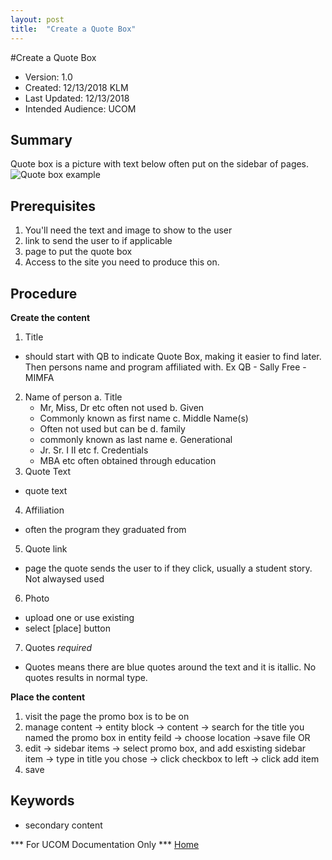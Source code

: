```yaml
---
layout: post
title:  "Create a Quote Box"
---
```


#Create a Quote Box
* Version: 1.0
* Created: 12/13/2018 KLM
* Last Updated: 12/13/2018
* Intended Audience: UCOM

## Summary

Quote box is a picture with text below often put on the sidebar of pages.
![Quote box example](images/quote_box_example.png "Quote Box Example")


## Prerequisites
1. You'll need the text and image to show to the user
2. link to send the user to if applicable
3. page to put the quote box
4. Access to the site you need to produce this on.


## Procedure
**Create the content**
 1. Title
 - should start with QB to indicate Quote Box, making it easier to find later. Then persons name and program affiliated with. Ex QB - Sally Free - MIMFA
 2. Name of person
    a. Title
    - Mr, Miss, Dr etc often not used
    b. Given
    - Commonly known as first name
    c. Middle Name(s)
    - Often not used but can be
    d. family
    - commonly known as last name
    e. Generational
    - Jr. Sr. I II etc
    f. Credentials
    - MBA etc often obtained through education
 3. Quote Text
 - quote text
 4. Affiliation
 - often the program they graduated from
 5. Quote link
 - page the quote sends the user to if they click, usually a student story. Not alwaysed used
 6. Photo
 - upload one or use existing
 - select [place] button
 7. Quotes _required_
 - Quotes means there are blue quotes around the text and it is itallic. No quotes results in normal type.

**Place the content**
 1. visit the page the promo box is to be on
 2. manage content -> entity block -> content -> search for the title you named the promo box in entity feild -> choose location ->save file
 OR
 2. edit -> sidebar items -> select promo box, and add esxisting sidebar item -> type in title you chose -> click checkbox to left -> click add item
 3. save

## Keywords

* secondary content

*** For UCOM Documentation Only ***
[Home](https://cu-webteam.github.io/d8-platform/UCOM)

